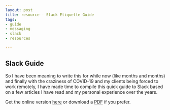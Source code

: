 ```yaml
---
layout: post
title: resource - Slack Etiquette Guide
tags:
- guide
- messaging
- slack
- resources

---
```

## Slack Guide

So I have been meaning to write this for while now (like months and months) and finally with the craziness of COVID-19 and my clients being forced to work remotely, I have made time to compile this quick guide to Slack based on a few articles I have read and my personal experience over the years.

Get the online version [here](https://www.notion.so/softwarecrafts/Slack-Team-Messaging-Etiquette-Guide-1388f9992a3f43ffb86f9853f498d01b "Slack Guide") or download a [PDF](https://app.forestry.io/sites/d48i-jj1izxjfa/body-media//uploads/2020/03/26/Slack_Guide.pdf "Slack Guide.pdf") if you prefer.